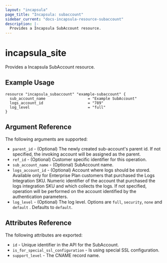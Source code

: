 ```yaml
---
layout: "incapsula"
page_title: "Incapsula: subaccount"
sidebar_current: "docs-incapsula-resource-subaccount"
description: |-
  Provides a Incapsula SubAccount resource.
---
```


# incapsula_site

Provides a Incapsula SubAccount resource. 

## Example Usage

```hcl
resource "incapsula_subaccount" "example-subaccount" {
  sub_account_name                   = "Example SubAccount"
  logs_account_id                    = "789"
  log_level                          = "full"
}
```

## Argument Reference

The following arguments are supported:

* `parent_id` - (Optional) The newly created sub-account's parent id. If not specified, the invoking account will be assigned as the parent.
* `ref_id` - (Optional) Customer specific identifier for this operation.
* `sub_account_name` - (Optional) SubAccount name.
* `logs_account_id` - (Optional) Account where logs should be stored. Available only for Enterprise Plan customers that purchased the Logs Integration SKU. Numeric identifier of the account that purchased the logs integration SKU and which collects the logs. If not specified, operation will be performed on the account identified by the authentication parameters.
* `log_level` - (Optional) The log level. Options are `full`, `security`, `none` and `default` . Defaults to `default`.

## Attributes Reference

The following attributes are exported:

* `id` - Unique identifier in the API for the SubAccount.
* `is_for_special_ssl_configuration` - Is using special SSL configuration.
* `support_level` - The CNAME record name.
